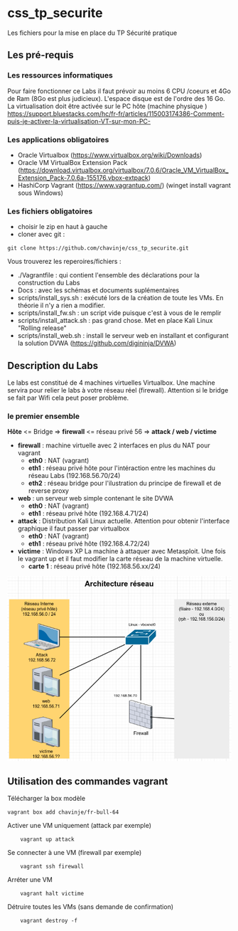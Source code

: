 # css_tp_securite

Les fichiers pour la mise en place du TP Sécurité pratique

## Les pré-requis

### Les ressources informatiques

Pour faire fonctionner ce Labs il faut prévoir au moins 6 CPU /coeurs et 4Go de Ram (8Go est plus judicieux). L'espace disque est de l'ordre des 16 Go.
La virtualisation doit être activée sur le PC hôte (machine physique ) https://support.bluestacks.com/hc/fr-fr/articles/115003174386-Comment-puis-je-activer-la-virtualisation-VT-sur-mon-PC-

### Les applications obligatoires

* Oracle Virtualbox (<https://www.virtualbox.org/wiki/Downloads>)
* Oracle VM VirtualBox Extension Pack (<https://download.virtualbox.org/virtualbox/7.0.6/Oracle_VM_VirtualBox_Extension_Pack-7.0.6a-155176.vbox-extpack>)
* HashiCorp Vagrant (<https://www.vagrantup.com/>) (winget install vagrant sous Windows)

### Les fichiers obligatoires

* choisir le zip en haut à gauche
* cloner avec git : 
```shell
git clone https://github.com/chavinje/css_tp_securite.git
```

Vous trouverez les reperoires/fichiers :

* ./Vagrantfile : qui contient l'ensemble des déclarations pour la construction du Labs
* Docs : avec les schémas et documents suplémentaires
* scripts/install_sys.sh : exécuté lors de la création de toute les VMs. En théorie il n'y a rien a modifier.
* scripts/install_fw.sh : un script vide puisque c'est à vous de le remplir
* scripts/install_attack.sh : pas grand chose. Met en place Kali Linux "Rolling release" 
* scripts/install_web.sh : install le serveur web en installant et configurant la solution DVWA (https://github.com/digininja/DVWA)

## Description du Labs

Le labs est constitué de 4 machines virtuelles Virtualbox.
Une machine servira pour relier le labs à votre réseau réel (firewall). Attention si le bridge se fait par Wifi cela peut poser problème.

### le premier ensemble

<b>Hôte</b> <= Bridge => <b>firewall</b> <= réseau privé 56 => <b>attack / web / victime </b>

* __firewall__ : machine virtuelle avec 2 interfaces en plus du NAT pour vagrant
  * __eth0__ : NAT (vagrant)
  * __eth1__ : réseau privé hôte pour l'intéraction entre les machines du réseau Labs (192.168.56.70/24)
  * __eth2__ : réseau bridge pour l'ilustration du principe de firewall et de reverse proxy
* __web__ : un serveur web simple contenant le site DVWA
  * __eth0__ : NAT (vagrant)
  * __eth1__ : réseau privé hôte (192.168.4.71/24)
* __attack__ : Distribution Kali Linux actuelle. Attention pour obtenir l'interface graphique il faut passer par virtualbox
  * __eth0__ : NAT (vagrant)
  * __eth1__ : réseau privé hôte (192.168.4.72/24)
* __victime__ : Windows XP La machine à attaquer avec Metasploit. Une fois le vagrant up et il faut modifier la carte réseau de la machine virtuelle. 
  * __carte 1__ : réseau privé hôte (192.168.56.xx/24)

![Architecture réseau](./Docs/Diagrame_archi_reseau.drawio.png)

## Utilisation des commandes vagrant

Télécharger la box modèle
```shell
vagrant box add chavinje/fr-bull-64
```

Activer une VM uniquement (attack par exemple)
```shell 
    vagrant up attack
```

Se connecter à une VM (firewall par exemple)
```shell
    vagrant ssh firewall
```

Arréter une VM
```shell
    vagrant halt victime
```

Détruire toutes les VMs (sans demande de confirmation)
```shell
    vagrant destroy -f
```
